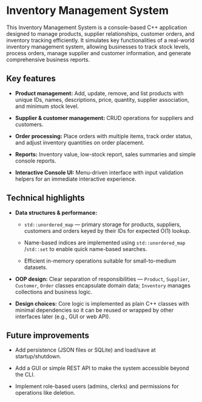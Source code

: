 # Inventory Management System

This Inventory Management System is a console-based C++ application designed to manage products,
supplier relationships, customer orders, and inventory tracking efficiently.
It simulates key functionalities of a real-world inventory management system,
allowing businesses to track stock levels, process orders,
manage supplier and customer information, and generate comprehensive business reports.

## Key features
- **Product management:** Add, update, remove, and list products with unique IDs, names, descriptions, price, quantity, supplier association, and minimum stock level.
  
- **Supplier & customer management:** CRUD operations for suppliers and customers.
    
- **Order processing:** Place orders with multiple items, track order status, and adjust inventory quantities on order placement.
    
- **Reports:** Inventory value, low-stock report, sales summaries and simple console reports.
    
- **Interactive Console UI:** Menu-driven interface with input validation helpers for an immediate interactive experience.

## Technical highlights

- **Data structures & performance:**
    
    - `std::unordered_map` — primary storage for products, suppliers, customers and orders keyed by their IDs for expected O(1) lookup.
        
    - Name-based indices are implemented using `std::unordered_map` /`std::set` to enable quick name-based searches.
        
    - Efficient in-memory operations suitable for small-to-medium datasets.
        
- **OOP design:** Clear separation of responsibilities — `Product`, `Supplier`, `Customer`, `Order` classes encapsulate domain data; `Inventory` manages collections and business logic.
    
- **Design choices:** Core logic is implemented as plain C++ classes with minimal dependencies so it can be reused or wrapped by other interfaces later (e.g., GUI or web API).

## Future improvements

- Add persistence (JSON files or SQLite) and load/save at startup/shutdown.
    
- Add a GUI or simple REST API to make the system accessible beyond the CLI.
    
- Implement role-based users (admins, clerks) and permissions for operations like deletion.
